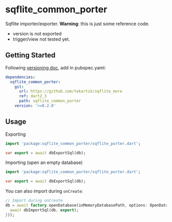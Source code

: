 # sqflite_common_porter

Sqflite importer/exporter.
**Warning**: this is just some reference code.
* version is not exported
* trigger/view not tested yet.

## Getting Started

Following [versioning doc](https://github.com/tekartik/common.dart/blob/main/doc/tekartik_versioning.md), add in pubspec.yaml:

````yaml
dependencies:
  sqflite_common_porter:
    git:
      url: https://github.com/tekartik/sqflite_more
      ref: dart2_3
      path: sqflite_common_porter
    version: '>=0.2.0'
````

## Usage

Exporting

```dart
import 'package:sqflite_common_porter/sqflite_porter.dart';

var export = await dbExportSql(db);
```

Importing (open an empty database)

```dart
import 'package:sqflite_common_porter/sqflite_porter.dart';

var export = await dbExportSql(db);
```
You can also import during `onCreate`:

```dart
// Import during onCreate
db = await factory.openDatabase(inMemoryDatabasePath, options: OpenDatabaseOptions(version: 1, onCreate: (db, _) async {
  await dbImportSql(db, export);
}));
```
